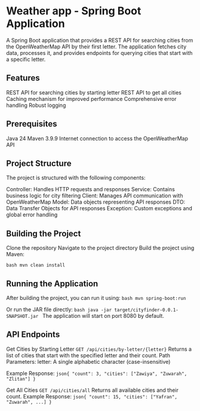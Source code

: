 # Weather app - Spring Boot Application

A Spring Boot application that provides a REST API for searching cities from the OpenWeatherMap API by their first letter. The application fetches city data, processes it, and provides endpoints for querying cities that start with a specific letter.

## Features

REST API for searching cities by starting letter
REST API to get all cities
Caching mechanism for improved performance
Comprehensive error handling
Robust logging

## Prerequisites

Java 24
Maven 3.9.9
Internet connection to access the OpenWeatherMap API

## Project Structure
The project is structured with the following components:

Controller: Handles HTTP requests and responses
Service: Contains business logic for city filtering
Client: Manages API communication with OpenWeatherMap
Model: Data objects representing API responses
DTO: Data Transfer Objects for API responses
Exception: Custom exceptions and global error handling

## Building the Project

Clone the repository
Navigate to the project directory
Build the project using Maven:

`bash
mvn clean install
`


## Running the Application

After building the project, you can run it using:
`bash
mvn spring-boot:run
`

Or run the JAR file directly:
`bash
 java -jar target/cityfinder-0.0.1-SNAPSHOT.jar
`
The application will start on port 8080 by default.


## API Endpoints

Get Cities by Starting Letter
`GET /api/cities/by-letter/{letter}`
Returns a list of cities that start with the specified letter and their count.
Path Parameters:
letter: A single alphabetic character (case-insensitive)

Example Response:
`json{
  "count": 3,
  "cities": ["Zawiya", "Zuwarah", "Zlitan"]
}`


Get All Cities
`GET /api/cities/all`
Returns all available cities and their count.
Example Response:
`json{
  "count": 15,
  "cities": ["Yafran", "Zuwarah", ...]
}`
